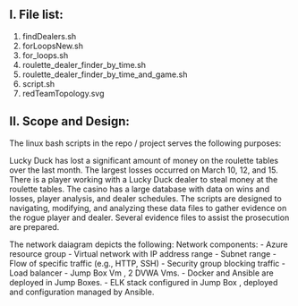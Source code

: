 I. File list:
------------

1. findDealers.sh
2. forLoopsNew.sh
3. for_loops.sh
4. roulette_dealer_finder_by_time.sh
5. roulette_dealer_finder_by_time_and_game.sh
6. script.sh
7. redTeamTopology.svg


II. Scope and Design:
--------------------
The linux bash scripts in the repo / project serves the following purposes:

Lucky Duck has lost a significant amount of money on the roulette tables over the last month.
The largest losses occurred on March 10, 12, and 15.
There is a player working with a Lucky Duck dealer to steal money at the roulette tables.
The casino has a large database with data on wins and losses, player analysis, and dealer schedules.
The scripts are designed to navigating, modifying, and analyzing these data files to gather evidence on the rogue player and dealer.
Several evidence files to assist the prosecution are prepared.

The network daiagram depicts the following:
Network components:
     - Azure resource group
    - Virtual network with IP address range
    - Subnet range
    - Flow of specific traffic (e.g., HTTP, SSH)
    - Security group blocking traffic
    - Load balancer
    - Jump Box Vm , 2 DVWA Vms.
    - Docker and Ansible are deployed in Jump Boxes.
      - ELK stack configured in Jump Box , deployed and configuration managed by Ansible.




